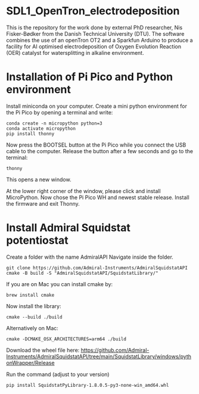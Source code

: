# SDL1_OpenTron_electrodeposition
This is the repository for the work done by external PhD researcher, Nis Fisker-Bødker from the Danish Technical University (DTU).
The software combines the use of an openTron OT2 and a Sparkfun Arduino to produce a facility for AI optimised electrodeposition of Oxygen Evolution Reaction (OER) catalyst for watersplitting in alkaline environment.

# Installation of Pi Pico and Python environment
Install miniconda on your computer.
Create a mini python environment for the Pi Pico by opening a terminal and write:
````
conda create -n micropython python=3
conda activate micropython
pip install thonny
````
Now press the BOOTSEL button at the Pi Pico while you connect the USB cable to the computer.
Release the button after a few seconds and go to the terminal:
````
thonny
````
This opens a new window.

At the lower right corner of the window, please click and install MicroPython.
Now chose the Pi Pico WH and newest stable release.
Install the firmware and exit Thonny.


# Install Admiral Squidstat potentiostat
Create a folder with the name AdmiralAPI
Navigate inside the folder.

````
git clone https://github.com/Admiral-Instruments/AdmiralSquidstatAPI
cmake -B build -S "AdmiralSquidstatAPI/SquidstatLibrary/"
````
If you are on Mac you can install cmake by:
````
brew install cmake
````

Now install the library:
````
cmake --build ./build
````
Alternatively on Mac:
````
cmake -DCMAKE_OSX_ARCHITECTURES=arm64 ./build
````


Download the wheel file here:
https://github.com/Admiral-Instruments/AdmiralSquidstatAPI/tree/main/SquidstatLibrary/windows/pythonWrapper/Release

Run the command (adjust to your version)
````
pip install SquidstatPyLibrary-1.8.0.5-py3-none-win_amd64.whl
````